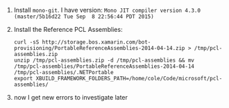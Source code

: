 1. Install `mono-git`. I have version: `Mono JIT compiler version 4.3.0 (master/5b16d22 Tue Sep  8 22:56:44 PDT 2015)`

2. Install the Reference PCL Assemblies:

    ```shell
    curl -sS http://storage.bos.xamarin.com/bot-provisioning/PortableReferenceAssemblies-2014-04-14.zip > /tmp/pcl-assemblies.zip
    unzip /tmp/pcl-assemblies.zip -d /tmp/pcl-assemblies && mv /tmp/pcl-assemblies/PortableReferenceAssemblies-2014-04-14 /tmp/pcl-assemblies/.NETPortable
    export XBUILD_FRAMEWORK_FOLDERS_PATH=/home/cole/Code/microsoft/pcl-assemblies/
    ```

3. now I get new errors to investigate later
